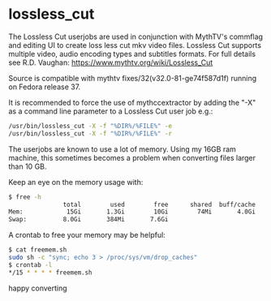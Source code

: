 # lossless_cut

The Lossless Cut userjobs are used in conjunction with MythTV's commflag and editing UI to create loss less cut mkv video files. Lossless Cut supports multiple video, audio encoding types and subtitles formats. For full details see R.D. Vaughan: https://www.mythtv.org/wiki/Lossless_Cut

Source is compatible with mythtv fixes/32(v32.0-81-ge74f587d1f) running on Fedora release 37.

It is recommended to force the use of mythccextractor by adding the "-X" as a command line parameter to a Lossless Cut user job e.g.:

```bash
/usr/bin/lossless_cut -X -f "%DIR%/%FILE%" -e
/usr/bin/lossless_cut -X -f "%DIR%/%FILE%" -r
```

The userjobs are known to use a lot of memory. Using my 16GB ram machine, this sometimes becomes a problem when converting files larger than 10 GB.

Keep an eye on the memory usage with:
```bash
$ free -h
               total        used        free      shared  buff/cache   available
Mem:            15Gi       1.3Gi        10Gi        74Mi       4.0Gi        13Gi
Swap:          8.0Gi       384Mi       7.6Gi
```

A crontab to free your memory may be helpful:
```bash
$ cat freemem.sh
sudo sh -c "sync; echo 3 > /proc/sys/vm/drop_caches"
$ crontab -l
*/15 * * * * freemem.sh
```

happy converting
